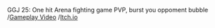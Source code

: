 GGJ 25:
One hit Arena fighting game PVP, burst you oppoment bubble
/[Gameplay Video](https://www.youtube.com/watch?v=wf0_sPf-NOg)
/[Itch.io](https://eladreuven.itch.io/3-2-1-burst)

